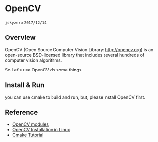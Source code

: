 # OpenCV
`jskyzero` `2017/12/14`

## Overview

OpenCV (Open Source Computer Vision Library: http://opencv.org) is an open-source BSD-licensed library that includes several hundreds of computer vision algorithms.

So Let's use OpenCV do some things.

## Install & Run

you can use cmake to build and run, but, please install OpenCV first.

## Reference

+ [OpenCV modules](https://docs.opencv.org/master/modules.html)
+ [OpenCV Installation in Linux](https://docs.opencv.org/master/d7/d9f/tutorial_linux_install.html)
+ [Cmake Tutorial](https://cmake.org/cmake-tutorial/)